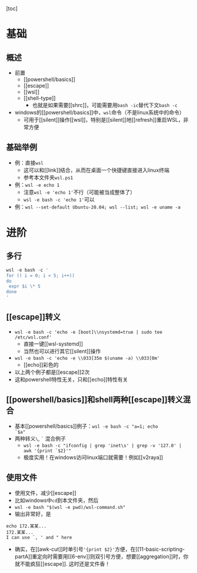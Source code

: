 [toc]
# 基础
## 概述
- 前置
  - [[powershell/basics]]
  - [[escape]]
  - [[wsl]]
  - [[shell-type]]
    - 也就是如果需要[[shrc]]，可能需要用`bash -ic`替代下文`bash -c`
- windows的[[powershell/basics]]中，`wsl`命令（不是linux系统中的命令）
  - 可用于[[silent]]操作[[wsl]]，特别是[[silent]]地[[refresh]]重启WSL，非常方便
## 基础举例
- 例：直接`wsl`
    - 这可以和[[link]]结合，从而在桌面一个快捷键直接进入linux终端
    - 参考本文件夹`wsl.ps1`
- 例：`wsl -e echo 1`
  - 注意`wsl -e 'echo 1'`不行（可能被当成整体了）
  - `wsl -e bash -c 'echo 1'`可以
- 例：`wsl --set-default Ubuntu-20.04; wsl --list; wsl -e uname -a`
# 进阶
## 多行
```powershell
wsl -e bash -c '
for (( i = 0; i < 5; i++))
do
 expr $i \* 5
done
'
```
## [[escape]]转义
- `wsl -e bash -c 'echo -e [boot]\\nsystemd=true | sudo tee /etc/wsl.conf'`
  - 直接一键[[wsl-systemd]]
  - 当然也可以进行其它[[silent]]操作
- `wsl -e bash -c 'echo -e \\033[35m $(uname -a) \\033[0m'`
  - [[echo]]彩色的
- 以上两个例子都是[[escape]]2次
- 这和powershell特性无关，只和[[echo]]特性有关
## [[powershell/basics]]和shell两种[[escape]]转义混合
- 基本[[powershell/basics]]例子：<code>wsl -e bash -c "a=1; echo &#96;$a"</code>
- 两种转义`\`, <code>&#96;</code> 混合例子
  - <code>wsl -e bash -c "ifconfig | grep 'inet\s' | grep -v '127.0' | awk '{print &#96;$2}'"</code>
  - 极度实用！在windows访问linux端口就需要！例如[[v2raya]]
## 使用文件
- 使用文件，减少[[escape]]
- 比如windows中`cd`到本文件夹，然后
- `wsl -e bash "$(wsl -e pwd)/wsl-command.sh"`
- 输出非常好，是
```text
echo 172.某某...
172.某某...
I can use `, ' and " here
```
- 确实，在[[awk-cut]]时单引号`'{print $2}'`方便，在[[11-basic-scripting-partA]]重定向时需要用[[6-env]]则双引号方便，想要[[aggregation]]时，你就不能疯狂[[escape]]. 这时还是文件香！